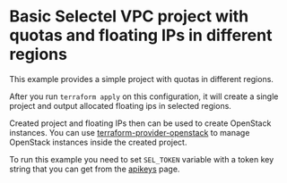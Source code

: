 # Basic Selectel VPC project with quotas and floating IPs in different regions

This example provides a simple project with quotas in different regions.

After you run `terraform apply` on this configuration, it will create a single
project and output allocated floating ips in selected regions.

Created project and floating IPs then can be used to create OpenStack instances.
You can use [terraform-provider-openstack](https://github.com/terraform-providers/terraform-provider-openstack)
to manage OpenStack instances inside the created project.

To run this example you need to set `SEL_TOKEN` variable with a token key string
that you can get from the [apikeys](https://my.selectel.ru/profile/apikeys) page.
